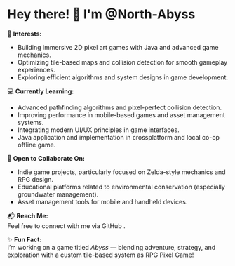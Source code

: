 # Hey there! 👋 I'm @North-Abyss

🚀 **Interests:**  
- Building immersive 2D pixel art games with Java and advanced game mechanics.
- Optimizing tile-based maps and collision detection for smooth gameplay experiences.
- Exploring efficient algorithms and system designs in game development.

💻 **Currently Learning:**  
- Advanced pathfinding algorithms and pixel-perfect collision detection.
- Improving performance in mobile-based games and asset management systems.
- Integrating modern UI/UX principles in game interfaces.
- Java application and implementation in crossplatform and local co-op offline game.

🤝 **Open to Collaborate On:**  
- Indie game projects, particularly focused on Zelda-style mechanics and RPG design.
- Educational platforms related to environmental conservation (especially groundwater management).
- Asset management tools for mobile and handheld devices.

📬 **Reach Me:**  
Feel free to connect with me via GitHub .

✨ **Fun Fact:**  
I’m working on a game titled *Abyss* — blending adventure, strategy, and exploration with a custom tile-based system as RPG Pixel Game!

<!---
North-Abyss/North-Abyss is a ✨ special ✨ repository because its `README.md` (this file) appears on your GitHub profile.
You can click the Preview link to take a look at your changes.
--->
